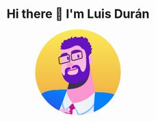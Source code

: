 <div align="center">
  <h1>
    Hi there 👋 I'm Luis Durán
  </h1>
  <img src="1SG_Luis.png" style="border-radius: 50%; width: 200px; height: 200px; object-fit: cover;" />
</div>

<!--
**luis8624/luis8624** is a ✨ _special_ ✨ repository because its `README.md` (this file) appears on your GitHub profile.

Here are some ideas to get you started:

- 🔭 I’m currently working on ...
- 🌱 I’m currently learning ...
- 👯 I’m looking to collaborate on ...
- 🤔 I’m looking for help with ...
- 💬 Ask me about ...
- 📫 How to reach me: ...
- 😄 Pronouns: ...
- ⚡ Fun fact: ...
-->
